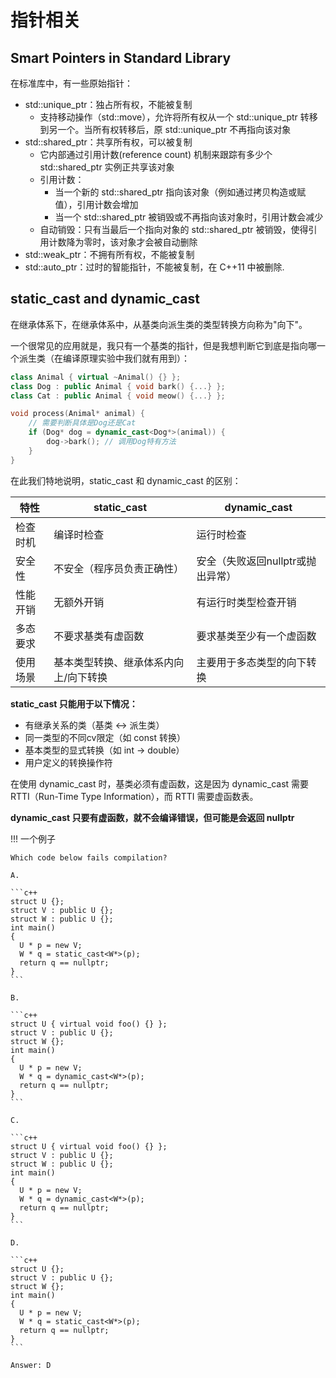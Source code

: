 # 指针相关

## Smart Pointers in Standard Library

在标准库中，有一些原始指针：

- std::unique_ptr：独占所有权，不能被复制
  - 支持移动操作（std::move），允许将所有权从一个 std::unique_ptr 转移到另一个。当所有权转移后，原 std::unique_ptr 不再指向该对象
- std::shared_ptr：共享所有权，可以被复制
  - 它内部通过引用计数(reference count) 机制来跟踪有多少个 std::shared_ptr 实例正共享该对象
  - 引用计数：
    - 当一个新的 std::shared_ptr 指向该对象（例如通过拷贝构造或赋值），引用计数会增加
    - 当一个 std::shared_ptr 被销毁或不再指向该对象时，引用计数会减少
  - 自动销毁：只有当最后一个指向对象的 std::shared_ptr 被销毁，使得引用计数降为零时，该对象才会被自动删除
- std::weak_ptr：不拥有所有权，不能被复制
- std::auto_ptr：过时的智能指针，不能被复制，在 C++11 中被删除.

## static_cast and dynamic_cast

在继承体系下，在继承体系中，从基类向派生类的类型转换方向称为"向下"。

一个很常见的应用就是，我只有一个基类的指针，但是我想判断它到底是指向哪一个派生类（在编译原理实验中我们就有用到）：

```cpp
class Animal { virtual ~Animal() {} };
class Dog : public Animal { void bark() {...} };
class Cat : public Animal { void meow() {...} };

void process(Animal* animal) {
    // 需要判断具体是Dog还是Cat
    if (Dog* dog = dynamic_cast<Dog*>(animal)) {
        dog->bark(); // 调用Dog特有方法
    }
}
```

在此我们特地说明，static_cast 和 dynamic_cast 的区别：

| 特性 | static_cast | dynamic_cast |
|------|-------------|--------------|
| 检查时机 | 编译时检查 | 运行时检查 |
| 安全性 | 不安全（程序员负责正确性） | 安全（失败返回nullptr或抛出异常） |
| 性能开销 | 无额外开销 | 有运行时类型检查开销 |
| 多态要求 | 不要求基类有虚函数 | 要求基类至少有一个虚函数 |
| 使用场景 | 基本类型转换、继承体系内向上/向下转换 | 主要用于多态类型的向下转换 |

**static_cast 只能用于以下情况：**

- 有继承关系的类（基类 ↔ 派生类）
- 同一类型的不同cv限定（如 const 转换）
- 基本类型的显式转换（如 int → double）
- 用户定义的转换操作符

在使用 dynamic_cast 时，基类必须有虚函数，这是因为 dynamic_cast 需要 RTTI（Run-Time Type Information），而 RTTI 需要虚函数表。

**dynamic_cast 只要有虚函数，就不会编译错误，但可能是会返回 nullptr**

!!! 一个例子

    Which code below fails compilation?

    A. 

    ```c++
    struct U {};
    struct V : public U {};
    struct W : public U {};
    int main()
    {
      U * p = new V;
      W * q = static_cast<W*>(p);
      return q == nullptr;
    }
    ```

    B. 

    ```c++
    struct U { virtual void foo() {} };
    struct V : public U {};
    struct W {};
    int main()
    {
      U * p = new V;
      W * q = dynamic_cast<W*>(p);
      return q == nullptr;
    }
    ```

    C.

    ```c++
    struct U { virtual void foo() {} };
    struct V : public U {};
    struct W : public U {};
    int main()
    {
      U * p = new V;
      W * q = dynamic_cast<W*>(p);
      return q == nullptr;
    }
    ```

    D. 

    ```c++
    struct U {};
    struct V : public U {};
    struct W {};
    int main()
    {
      U * p = new V;
      W * q = static_cast<W*>(p);
      return q == nullptr;
    }
    ```

    Answer: D

